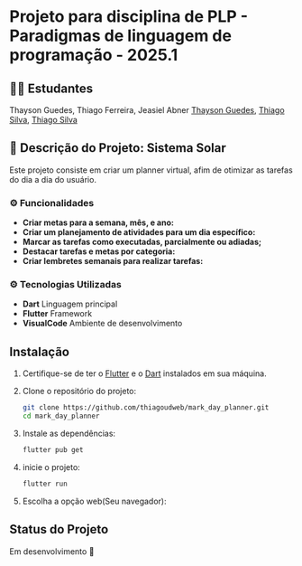# Projeto para disciplina de PLP - Paradigmas de linguagem de programação - 2025.1

## 👨‍💻 Estudantes

Thayson Guedes,  Thiago Ferreira, Jeasiel Abner
[Thayson Guedes](https://github.com/ThaysonScript), [Thiago Silva](https://github.com/thiagoudweb), [Thiago Silva](https://github.com/Jeasiel)

## 🚀 Descrição do Projeto: Sistema Solar

Este projeto consiste em criar um planner virtual, afim de otimizar as tarefas do dia a dia do usuário.

### ⚙️ Funcionalidades

- **Criar metas para a semana, mês, e ano:** 
- **Criar um planejamento de atividades para um dia específico:** 
- **Marcar as tarefas como executadas, parcialmente ou adiadas;** 
- **Destacar tarefas e metas por categoria:** 
- **Criar lembretes semanais para realizar tarefas:** 

### ⚙️ Tecnologias Utilizadas

- **Dart** Linguagem principal
- **Flutter** Framework
- **VisualCode** Ambiente de desenvolvimento

## Instalação

1. Certifique-se de ter o [Flutter](https://flutter.dev/) e o [Dart](https://dart.dev/) instalados em sua máquina.

2. Clone o repositório do projeto:

   ```bash
   git clone https://github.com/thiagoudweb/mark_day_planner.git
   cd mark_day_planner
   
3. Instale as dependências:
   
    ```bash
    flutter pub get
    

5. inicie o projeto:

    ```bash
    flutter run
    
6. Escolha a opção web(Seu navegador):



## Status do Projeto

Em desenvolvimento 🚧